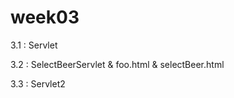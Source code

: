 # week03

3.1  :  Servlet

3.2  :  SelectBeerServlet & foo.html & selectBeer.html

3.3  :  Servlet2
